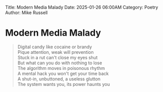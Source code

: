 Title: Modern Media Malady
Date: 2025-01-26 06:00AM
Category: Poetry
Author: Mike Russell
# Modern Media Malady

> Digital candy like cocaine or brandy<br>
Pique attention, weak will prevention<br>
Stuck in a rut can't close my eyes shut<br>
But what can you do with nothing to lose<br>
The algorithm moves in poisonous rhythm<br>
A mental hack you won't get your time back<br>
A shut-in, unbuttoned, a useless glutton<br>
The system wants you, its power haunts you

